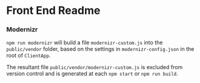# Front End Readme

### Modernizr

`npm run modernizr` will build a file `modernizr-custom.js` into the `public/vendor` folder, based on the settings in `modernizr-config.json` in the root of `ClientApp`.

The resultant file `public/vendor/modernizr-custom.js` is excluded from version control and is generated at each `npm start` or `npm run build`.
